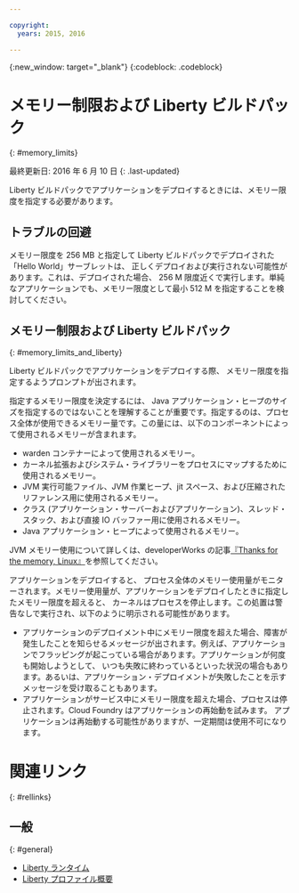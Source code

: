 ```yaml
---

copyright:
  years: 2015, 2016

---
```


{:new_window: target="_blank"}
{:codeblock: .codeblock}

# メモリー制限および Liberty ビルドパック
{: #memory_limits}

最終更新日: 2016 年 6 月 10 日
{: .last-updated}

Liberty ビルドパックでアプリケーションをデプロイするときには、メモリー限度を指定する必要があります。

## トラブルの回避

メモリー限度を 256 MB と指定して Liberty ビルドパックでデプロイされた「Hello World」サーブレットは、
正しくデプロイおよび実行されない可能性があります。これは、デプロイされた場合、
256 M 限度近くで実行します。単純なアプリケーションでも、メモリー限度として最小 512 M を指定することを検討してください。

## メモリー制限および Liberty ビルドパック
{: #memory_limits_and_liberty}


Liberty ビルドパックでアプリケーションをデプロイする際、
メモリー限度を指定するようプロンプトが出されます。

指定するメモリー限度を決定するには、
Java アプリケーション・ヒープのサイズを指定するのではないことを理解することが重要です。指定するのは、プロセス全体が使用できるメモリー量です。この量には、以下のコンポーネントによって使用されるメモリーが含まれます。

* warden コンテナーによって使用されるメモリー。
* カーネル拡張およびシステム・ライブラリーをプロセスにマップするために使用されるメモリー。
* JVM 実行可能ファイル、JVM 作業ヒープ、jit スペース、および圧縮されたリファレンス用に使用されるメモリー。
* クラス (アプリケーション・サーバーおよびアプリケーション)、スレッド・スタック、および直接 IO バッファー用に使用されるメモリー。
* Java アプリケーション・ヒープによって使用されるメモリー。

JVM メモリー使用について詳しくは、developerWorks の記事[『Thanks for the memory, Linux』](http://www.ibm.com/developerworks/library/j-nativememory-linux/)を参照してください。

アプリケーションをデプロイすると、
プロセス全体のメモリー使用量がモニターされます。メモリー使用量が、アプリケーションをデプロイしたときに指定したメモリー限度を超えると、
カーネルはプロセスを停止します。この処置は警告なしで実行され、以下のように明示される可能性があります。

* アプリケーションのデプロイメント中にメモリー限度を超えた場合、障害が発生したことを知らせるメッセージが出されます。例えば、アプリケーションでフラッピングが起こっている場合があります。アプリケーションが何度も開始しようとして、
いつも失敗に終わっているといった状況の場合もあります。あるいは、アプリケーション・デプロイメントが失敗したことを示すメッセージを受け取ることもあります。
* アプリケーションがサービス中にメモリー限度を超えた場合、プロセスは停止されます。Cloud Foundry はアプリケーションの再始動を試みます。
アプリケーションは再始動する可能性がありますが、一定期間は使用不可になります。

# 関連リンク
{: #rellinks}
## 一般
{: #general}
* [Liberty ランタイム](index.html)
* [Liberty プロファイル概要](http://www-01.ibm.com/support/knowledgecenter/SSAW57_8.5.5/com.ibm.websphere.wlp.nd.doc/ae/cwlp_about.html)
